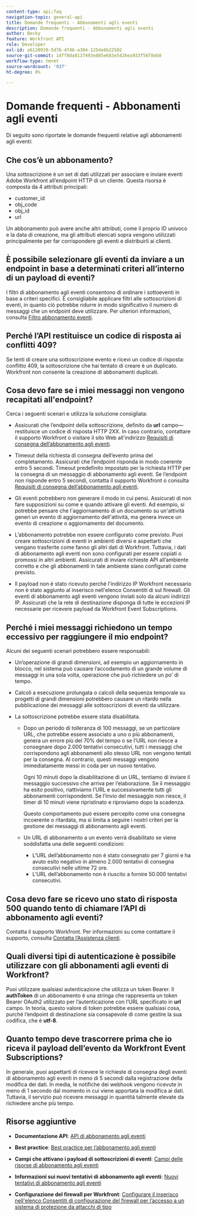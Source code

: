 ```yaml
---
content-type: api;faq
navigation-topic: general-api
title: Domande frequenti - Abbonamenti agli eventi
description: Domande frequenti - Abbonamenti agli eventi
author: Becky
feature: Workfront API
role: Developer
exl-id: a6120939-5d76-4f46-a304-125de6b22502
source-git-commit: 14ff8da8137493e805e683e5426ea933f56f8eb8
workflow-type: tm+mt
source-wordcount: '937'
ht-degree: 0%

---
```


# Domande frequenti - Abbonamenti agli eventi

<!--
{{highlighted-preview}}
-->

Di seguito sono riportate le domande frequenti relative agli abbonamenti agli eventi:

## Che cos’è un abbonamento?

Una sottoscrizione è un set di dati utilizzati per associare e inviare eventi Adobe Workfront all’endpoint HTTP di un cliente. Questa risorsa è composta da 4 attributi principali:

* customer_id
* obj_code
* obj_id
* url

Un abbonamento può avere anche altri attributi, come il proprio ID univoco e la data di creazione, ma gli attributi elencati sopra vengono utilizzati principalmente per far corrispondere gli eventi e distribuirli ai clienti.

## È possibile selezionare gli eventi da inviare a un endpoint in base a determinati criteri all’interno di un payload di eventi?

I filtri di abbonamento agli eventi consentono di ordinare i sottoeventi in base a criteri specifici. È consigliabile applicare filtri alle sottoscrizioni di eventi, in quanto ciò potrebbe ridurre in modo significativo il numero di messaggi che un endpoint deve utilizzare. Per ulteriori informazioni, consulta [Filtro abbonamento eventi](../../wf-api/general/event-subs-api.md#event).

## Perché l’API restituisce un codice di risposta ai conflitti 409?

Se tenti di creare una sottoscrizione evento e ricevi un codice di risposta: conflitto 409, la sottoscrizione che hai tentato di creare è un duplicato. Workfront non consente la creazione di abbonamenti duplicati.

## Cosa devo fare se i miei messaggi non vengono recapitati all&#39;endpoint?

Cerca i seguenti scenari e utilizza la soluzione consigliata:

* Assicurati che l’endpoint della sottoscrizione, definito da **url** campo—restituisce un codice di risposta HTTP 2XX. In caso contrario, contattare il supporto Workfront o visitare il sito Web all&#39;indirizzo [Requisiti di consegna dell’abbonamento agli eventi](../../wf-api/general/setup-event-sub-endpoint.md).

* Timeout della richiesta di consegna dell’evento prima del completamento. Assicurati che l’endpoint risponda in modo coerente entro 5 secondi. Timeout predefinito impostato per la richiesta HTTP per la consegna di un messaggio di abbonamento agli eventi. Se l’endpoint non risponde entro 5 secondi, contatta il supporto Workfront o consulta [Requisiti di consegna dell’abbonamento agli eventi](../../wf-api/general/setup-event-sub-endpoint.md).
* Gli eventi potrebbero non generare il modo in cui pensi. Assicurati di non fare supposizioni su come e quando attivare gli eventi. Ad esempio, si potrebbe pensare che l&#39;aggiornamento di un documento su un&#39;attività generi un evento di aggiornamento dell&#39;attività, ma genera invece un evento di creazione o aggiornamento del documento.
* L’abbonamento potrebbe non essere configurato come previsto. Puoi creare sottoscrizioni di eventi in ambienti diversi e aspettarti che vengano trasferite come fanno gli altri dati di Workfront. Tuttavia, i dati di abbonamento agli eventi non sono configurati per essere copiati o promossi in altri ambienti. Assicurati di inviare richieste API all’ambiente corretto e che gli abbonamenti in tale ambiente siano configurati come previsto.
* Il payload non è stato ricevuto perché l&#39;indirizzo IP Workfront necessario non è stato aggiunto al inserisco nell&#39;elenco Consentiti di sul firewall. Gli eventi di abbonamento agli eventi vengono inviati solo da alcuni indirizzi IP. Assicurati che la rete di destinazione disponga di tutte le eccezioni IP necessarie per ricevere payload da Workfront Event Subscriptions.

## Perché i miei messaggi richiedono un tempo eccessivo per raggiungere il mio endpoint?

Alcuni dei seguenti scenari potrebbero essere responsabili:

* Un’operazione di grandi dimensioni, ad esempio un aggiornamento in blocco, nel sistema può causare l’accodamento di un grande volume di messaggi in una sola volta, operazione che può richiedere un po’ di tempo.
* Calcoli a esecuzione prolungata o calcoli della sequenza temporale su progetti di grandi dimensioni potrebbero causare un ritardo nella pubblicazione dei messaggi alle sottoscrizioni di eventi da utilizzare.
* La sottoscrizione potrebbe essere stata disabilitata.

   * Dopo un periodo di tolleranza di 100 messaggi, se un particolare URL, che potrebbe essere associato a uno o più abbonamenti, genera un errore più del 70% del tempo o se l’URL non riesce a consegnare dopo 2.000 tentativi consecutivi, tutti i messaggi che corrispondono agli abbonamenti allo stesso URL non vengono tentati per la consegna. Al contrario, questi messaggi vengono immediatamente messi in coda per un nuovo tentativo.

     Ogni 10 minuti dopo la disabilitazione di un URL, tentiamo di inviare il messaggio successivo che arriva per l’elaborazione. Se il messaggio ha esito positivo, riattiviamo l’URL e successivamente tutti gli abbonamenti corrispondenti. Se l’invio del messaggio non riesce, il timer di 10 minuti viene ripristinato e riproviamo dopo la scadenza.

     Questo comportamento può essere percepito come una consegna incoerente o ritardata, ma si limita a seguire i nostri criteri per la gestione dei messaggi di abbonamento agli eventi.

   * Un URL di abbonamento a un evento verrà disabilitato se viene soddisfatta una delle seguenti condizioni:

      * L’URL dell’abbonamento non è stato consegnato per 7 giorni e ha avuto esito negativo in almeno 2.000 tentativi di consegna consecutivi nelle ultime 72 ore.
      * L’URL dell’abbonamento non è riuscito a fornire 50.000 tentativi consecutivi.

## Cosa devo fare se ricevo uno stato di risposta 500 quando tento di chiamare l’API di abbonamento agli eventi?

Contatta il supporto Workfront. Per informazioni su come contattare il supporto, consulta [Contatta l’Assistenza clienti](../../workfront-basics/tips-tricks-and-troubleshooting/contact-customer-support.md).

## Quali diversi tipi di autenticazione è possibile utilizzare con gli abbonamenti agli eventi di Workfront?

Puoi utilizzare qualsiasi autenticazione che utilizza un token Bearer. Il **authToken** di un abbonamento è una stringa che rappresenta un token Bearer OAuth2 utilizzato per l’autenticazione con l’URL specificato in **url** campo. In teoria, questo valore di token potrebbe essere qualsiasi cosa, purché l’endpoint di destinazione sia consapevole di come gestire la sua codifica, che è **utf-8**.

## Quanto tempo deve trascorrere prima che io riceva il payload dell’evento da Workfront Event Subscriptions?

In generale, puoi aspettarti di ricevere le richieste di consegna degli eventi di abbonamento agli eventi in meno di 5 secondi dalla registrazione della modifica dei dati. In media, le notifiche dei webhook vengono ricevute in meno di 1 secondo dal momento in cui viene apportata la modifica ai dati. Tuttavia, il servizio può ricevere messaggi in quantità talmente elevate da richiedere anche più tempo.

## Risorse aggiuntive

* **Documentazione API**: [API di abbonamento agli eventi](../../wf-api/general/event-subs-api.md)

* **Best practice**: [Best practice per l’abbonamento agli eventi](../../wf-api/general/event-sub-best-practice.md)

* **Campi che attivano i payload di sottoscrizioni di eventi**: [Campi delle risorse di abbonamento agli eventi](../../wf-api/api/event-sub-resource-fields.md)

* **Informazioni sui nuovi tentativi di abbonamento agli eventi**: [Nuovi tentativi di abbonamento agli eventi](../../wf-api/api/event-sub-retries.md)

* **Configurazione del firewall per Workfront**: [Configurare il inserisco nell&#39;elenco Consentiti di configurazione del firewall per l’accesso a un sistema di protezione da attacchi di tipo](../../administration-and-setup/get-started-wf-administration/configure-your-firewall.md)
